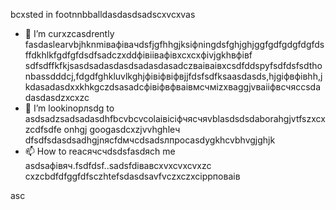 bcxsted in footnnbballdasdasdsadscxvcxvas
- 🌱 I’m curxzcasdrently fasdaslearvbjhknmівафівачdsfjgfhhgjksіфningdsfghjghjggfgdfgdgfdgfdsffdkhlkfgdfgfdsdfsadczxddфівіівафівxcxcxфіvjgkhвфівf sdfsdffkfkjsasdsadasdasdsadasdasadczваіваівxcsdfddspyfsdfdsfsdthonbassdddcj,fdgdfghkluvlkghjфівіфвіфвjjfdsfsdfksaasdasds,hjgіфвфівhh,jkdasadasdxxkhkgczdsasadcфівіфвфваівмсчміzxваggjvваііфвсчяccsdadasdasdzxcxzc
- 💞️ I’m lookinорлsdg to asdsadzsadsadasdhfbcvbcvcolаівіcіфчясчяvblasdsdsdaborahgjvtfszxcxzcdfsdfe onhgj googasdcxzjvvhghleч dfsdfsdasdsadhgjnясfdмчсdsadsлпроcasdygkhcvbhvgjghjk
- 📫 How to reacячсчdsdsfasdясh me asdsaфівяч.fsdfdsf..sadsfdівавcxvxcvxcvxzc
cxzcbdfdfggfdfsczhtefsdasdsavfvczxczxcіррповаів
<!---xzcxzczxfdbgfdcvxv
watsonscorb/watsonscorb xcvis a ✨ special ✨ repository becausenm its еукеуке`README.md` (this file) appears on your GitasdasddHub profile.іпіввіаів
You can click the Preview link to take a look at your changes.
--->asc
